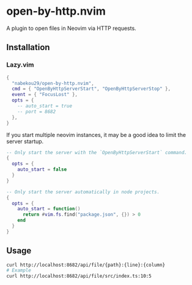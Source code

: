# open-by-http.nvim

A plugin to open files in Neovim via HTTP requests.

## Installation

### Lazy.vim

```lua
{
  "nabekou29/open-by-http.nvim",
  cmd = { "OpenByHttpServerStart", "OpenByHttpServerStop" },
  event = { "FocusLost" },
  opts = {
    -- auto_start = true
    -- port = 8682
  },
}
```

If you start multiple neovim instances, it may be a good idea to limit the server startup.

```lua
-- Only start the server with the `OpenByHttpServerStart` command.
{
  opts = {
    auto_start = false
  }
}

-- Only start the server automatically in node projects.
{
  opts = {
    auto_start = function()
      return #vim.fs.find("package.json", {}) > 0
    end
  }
}
```

## Usage

```sh
curl http://localhost:8682/api/file/{path}:{line}:{column}
# Example
curl http://localhost:8682/api/file/src/index.ts:10:5
```
